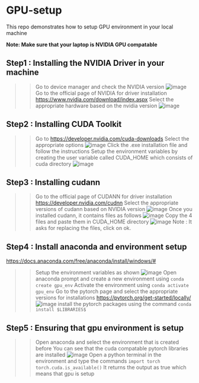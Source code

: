 # GPU-setup

This repo demonstrates how to setup GPU environment in your local machine

**Note: Make sure that your laptop is NVIDIA GPU compatable**

## Step1 : Installing the NVIDIA Driver in your machine 

>> Go to device manager and check the NVIDIA version
![image](https://github.com/Tejanikhil/GPU-setup/assets/102232692/69748bb8-9f75-4110-9f84-fbcd6823479c)
>> Go to the official page of NVIDIA for driver installation
https://www.nvidia.com/download/index.aspx
>> Select the appropriate hardware based on the nvidia version
![image](https://github.com/Tejanikhil/GPU-setup/assets/102232692/c2324fae-0752-48d2-8ec2-497567e79666)

## Step2 : Installing CUDA Toolkit

>> Go to https://developer.nvidia.com/cuda-downloads
>> Select the appropriate options
![image](https://github.com/Tejanikhil/GPU-setup/assets/102232692/f9ea1f13-c670-406f-9f1a-18657cdb0854)
>> Click the .exe installation file and follow the instructions
>> Setup the environment variables by creating the user variable called CUDA_HOME which consists of cuda directory
![image](https://github.com/Tejanikhil/GPU-setup/assets/102232692/610a4db3-faa3-4b2a-8ac3-267e22b08755)

## Step3 : Installing cudann

>> Go to the official page of CUDANN for driver installation
https://developer.nvidia.com/cudnn
>> Select the appropriate versions of cudann based on NVIDIA version
![image](https://github.com/Tejanikhil/GPU-setup/assets/102232692/5c3b6523-6fc5-4101-8427-1e4b0fc0eb4f)
>> Once you installed cudann, it contains files as follows
![image](https://github.com/Tejanikhil/GPU-setup/assets/102232692/8ccb7588-90dd-49ed-869f-bcece2a5fb30)
Copy the 4 files and paste them in CUDA_HOME directory
![image](https://github.com/Tejanikhil/GPU-setup/assets/102232692/5807dc4f-8ed0-4db1-b1a3-3411d795003e)
Note : It asks for replacing the files, click on ok.

## Step4 : Install anaconda and environment setup

https://docs.anaconda.com/free/anaconda/install/windows/#
>> Setup the environment variables as shown
![image](https://github.com/Tejanikhil/GPU-setup/assets/102232692/0ab52f47-9dcf-4f6c-b28a-f35861eedc4c)
>> Open anaconda prompt and create a new environment using `conda create gpu_env`
>> Activate the environment using `conda activate gpu_env`
>> Go to the pytorch page and select the appropriate versions for installations
https://pytorch.org/get-started/locally/
![image](https://github.com/Tejanikhil/GPU-setup/assets/102232692/dbda5889-7e1a-4c3c-bda7-57086b6da2a8)
>> install the pytorch packages using the command `conda install $LIBRARIES$`

## Step5 : Ensuring that gpu environment is setup 

>> Open anaconda and select the environment that is created before
>> You can see that the cuda compatable pytorch libraries are installed
![image](https://github.com/Tejanikhil/GPU-setup/assets/102232692/35d744b7-78b2-4a1d-8ec2-174031542ffc)
>> Open a python terminal in the environment and type the commands
`import torch`
`torch.cuda.is_available()`
>> It returns the output as true which means that gpu is setup
